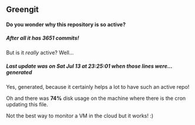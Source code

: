 ## Greengit

#### Do you wonder why this repository is so active?

##### After all it has 3651 commits!

But is it *really* active? Well...

##### Last update was on Sat Jul 13 at 23:25:01 when those lines were... generated

Yes, generated, because it certainly helps a lot to have such an active repo!

Oh and there was **74%** disk usage on the machine
where there is the cron updating this file.

Not the best way to monitor a VM in the cloud but it works! :)
